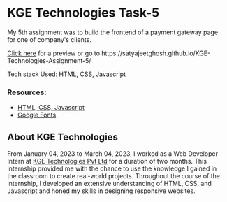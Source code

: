 <h1>KGE Technologies Task-5</h1>
<p>My 5th assignment was to build the frontend of a payment gateway page for one of company's clients.<p/>

<p><a href="https://satyajeetghosh.github.io/KGE-Technologies-Assignment-5/" target="_blank">Click here</a> for a preview or go to https://satyajeetghosh.github.io/KGE-Technologies-Assignment-5/</p>

<p>Tech stack Used: HTML, CSS, Javascript</p>

<h3>Resources:</h3>
<ul>
<li><a href="https://www.w3schools.com/">HTML, CSS, Javascript</a></li>
<li><a href="https://fonts.google.com/">Google Fonts</a></li>
</ul>

<h2>About KGE Technologies</h2> 

<p>From January 04, 2023 to March 04, 2023, I worked as a Web Developer Intern at <a href="https://www.linkedin.com/company/kge-technologies/" target="_blank">KGE Technologies Pvt Ltd</a> for a duration of two months. This internship provided me with the chance to use the knowledge I gained in the classroom to create real-world projects. Throughout the course of the internship, I developed an extensive understanding of HTML, CSS, and Javascript and honed my skills in designing responsive websites.</p>
